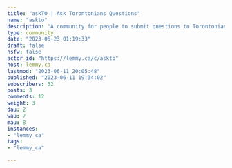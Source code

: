 ```yaml
---
title: "askTO | Ask Torontonians Questions" 
name: "askto"
description: "A community for people to submit questions to Torontonians about Toronto and receive constructive responses.**INFO**- Please be civil- No spam"
type: community
date: "2023-06-23 01:19:33"
draft: false
nsfw: false
actor_id: "https://lemmy.ca/c/askto"
host: lemmy.ca
lastmod: "2023-06-11 20:05:48"
published: "2023-06-11 19:34:02"
subscribers: 52
posts: 3
comments: 12
weight: 3
dau: 2
wau: 7
mau: 8
instances:
- "lemmy_ca"
tags: 
- "lemmy_ca"

---
```

